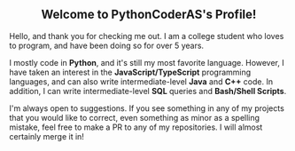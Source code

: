 <h2 align="center">Welcome to PythonCoderAS's Profile!</h2>
Hello, and thank you for checking me out. I am a college student who loves to program, and have been doing so for over 5 years.

I mostly code in **Python**, and it's still my most favorite language. However, I have taken an interest in the **JavaScript/TypeScript** programming languages, and can also write intermediate-level **Java** and **C++** code. In addition, I can write intermediate-level **SQL** queries and **Bash/Shell Scripts**.

I'm always open to suggestions. If you see something in any of my projects that you would like to correct, even something as minor as a spelling mistake, feel free to make a PR to any of my repositories. I will almost certainly merge it in!

